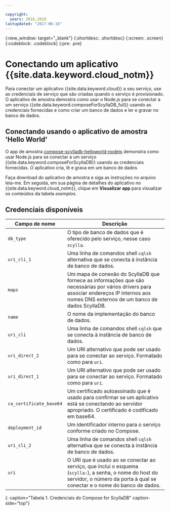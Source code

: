 ```yaml
---

copyright:
  years: 2016,2018
lastupdated: "2017-06-16"
---
```


{:new_window: target="_blank"}
{:shortdesc: .shortdesc}
{:screen: .screen}
{:codeblock: .codeblock}
{:pre: .pre}

# Conectando um aplicativo {{site.data.keyword.cloud_notm}}

Para conectar um aplicativo {{site.data.keyword.cloud}} a seu serviço, use as credenciais de serviço que são criadas quando o serviço é provisionado. O aplicativo de amostra demostra como usar o Node.js para se conectar a um serviço {{site.data.keyword.composeForScyllaDB_full}} usando as credenciais fornecidas e como criar um banco de dados e ler e gravar no banco de dados.

## Conectando usando o aplicativo de amostra 'Hello World'

O app de amostra [compose-scylladb-helloworld-nodejs](https://github.com/IBM-Cloud/compose-scylladb-helloworld-nodejs) demonstra como usar Node.js para se conectar a um serviço {{site.data.keyword.composeForScyllaDB}} usando as credenciais fornecidas. O aplicativo cria, lê e grava em um banco de dados

Faça download do aplicativo de amostra e siga as instruções no arquivo leia-me. Em seguida, em sua página de detalhes do aplicativo no {{site.data.keyword.cloud_notm}}, clique em **Visualizar app** para visualizar os conteúdos da tabela *exemplos*.

## Credenciais disponíveis

Campo de nome|Descrição
----------|-----------
`db_type`|O tipo de banco de dados que é oferecido pelo serviço, nesse caso `scylla`.
`uri_cli_1`|Uma linha de comandos shell `cqlsh` alternativa que se conecta à instância de banco de dados.
`maps`|Um mapa de conexão do ScyllaDB que fornece as informações que são necessárias por vários drivers para associar endereços IP internos aos nomes DNS externos de um banco de dados ScyllaDB.
`name`|O nome da implementação do banco de dados.
`uri_cli`|Uma linha de comandos shell `cqlsh` que se conecta à instância de banco de dados.
`uri_direct_2`|Um URI alternativo que pode ser usado para se conectar ao serviço. Formatado como para `uri`.
`uri_direct_1`|Um URI alternativo que pode ser usado para se conectar ao serviço. Formatado como para `uri`.
`ca_certificate_base64`|Um certificado autoassinado que é usado para confirmar se um aplicativo está se conectando ao servidor apropriado. O certificado é codificado em base64.
`deployment_id`|Um identificador interno para o serviço conforme criado no Compose.
`uri_cli_2`|Uma linha de comandos shell `cqlsh` alternativa que se conecta à instância de banco de dados.
`uri`|O URI que é usado ao se conectar ao serviço, que inclui o esquema (`scylla:`), a senha, o nome do host do servidor, o número da porta à qual se conectar e o nome do banco de dados.
{: caption="Tabela 1. Credenciais do Compose for ScyllaDB" caption-side="top"}
